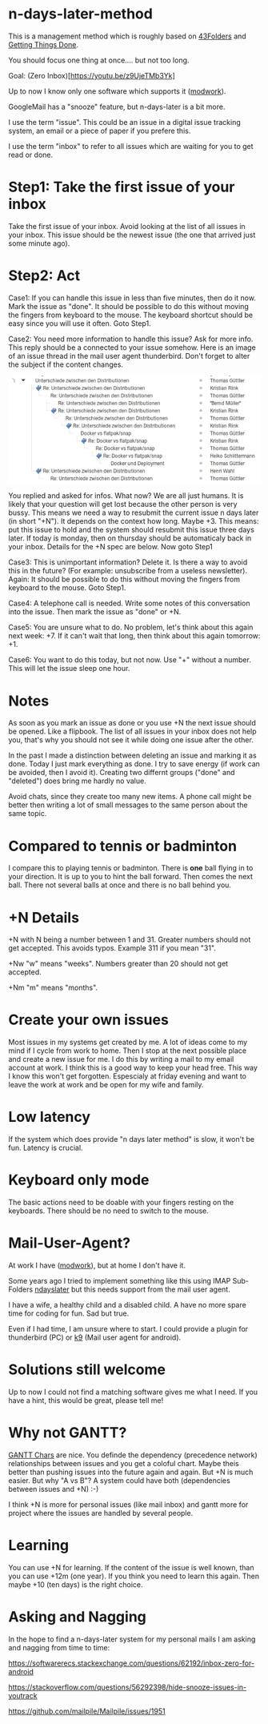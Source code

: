 # n-days-later-method

This is a management method which is roughly based on [43Folders](https://en.wikipedia.org/wiki/Tickler_file) and 
[Getting Things Done](https://en.wikipedia.org/wiki/Getting_Things_Done).

You should focus one thing at once.... but not too long.

Goal: (Zero Inbox)[https://youtu.be/z9UjeTMb3Yk]

Up to now I know only one software which supports it ([modwork](https://www.tbz-pariv.de/produkte/modwork)).

GoogleMail has a "snooze" feature, but n-days-later is a bit more.

I use the term "issue". This could be an issue in a digital issue tracking system, an email or a piece of paper if you prefere this.

I use the term "inbox" to refer to all issues which are waiting for you to get read or done.

# Step1: Take the first issue of your inbox

Take the first issue of your inbox. Avoid looking at the list of all issues in your inbox. This issue should be the newest issue (the one that arrived just some minute ago).

# Step2: Act

Case1: If you can handle this issue in less than five minutes, then do it now. Mark the issue as "done". It should be possible to do this without moving the fingers from keyboard to the mouse. The keyboard shortcut should be easy since you will use it often. Goto Step1.

Case2: You need more information to handle this issue? Ask for more info. This reply should be a connected to your issue somehow. Here is an image of an issue thread in the mail user agent thunderbird. Don't forget to alter the subject if the content changes.

![MailThread in Thunderbird Mail User Agent](/thunderbird-mail-thread.png)

You replied and asked for infos. What now? We are all just humans. It is likely that your question will get lost because the other person is very bussy. This means we need a way to resubmit the current issue n days later (in short "+N"). It depends on the context how long. Maybe +3. This means: put this issue to hold and the system should resubmit this issue three days later. If today is monday, then on thursday should be automaticaly back in your inbox. Details for the +N spec are below. Now goto Step1

Case3: This is unimportant information? Delete it. Is there a way to avoid this in the future? (For example: unsubscribe from a useless newsletter). Again: It should be possible to do this without moving the fingers from keyboard to the mouse. Goto Step1.

Case4: A telephone call is needed. Write some notes of this conversation into the issue. Then mark the issue as "done" or +N.

Case5: You are unsure what to do. No problem, let's think about this again next week: +7. If it can't wait that long, then think about this again tomorrow: +1.

Case6: You want to do this today, but not now. Use "+" without a number. This will let the issue sleep one hour.

# Notes

As soon as you mark an issue as done or you use +N the next issue should be opened. Like a flipbook. The list of all issues in your inbox does not help you, that's why you should not see it while doing one issue after the other.

In the past I made a distinction between deleting an issue and marking it as done. Today I just mark everything as done. I try to save energy (if work can be avoided, then I avoid it). Creating two differnt groups ("done" and "deleted") does bring me hardly no value.




Avoid chats, since they create too many new items. A phone call might be better then writing a lot of small messages to the same person about the same topic.

# Compared to tennis or badminton

I compare this to playing tennis or badminton. There is **one** ball flying in to your direction. It is up to you to hint the ball forward. Then comes the next ball. There not several balls at once and there is no ball behind you.

# +N Details

+N with N being a number between 1 and 31. Greater numbers should not get accepted. This avoids typos. Example 311 if you mean "31".

+Nw "w" means "weeks". Numbers greater than 20 should not get accepted.

+Nm "m" means "months".

# Create your own issues

Most issues in my systems get created by me. A lot of ideas come to my mind if I cycle from work to home. Then I stop at the next possible place and create a new issue for me. I do this by writing a mail to my email account at work. I think this is a good way to keep your head free. This way I know this won't get forgotten. Espescialy at friday evening and want to leave the work at work and be open for my wife and family.

# Low latency

If the system which does provide "n days later method" is slow, it won't be fun. Latency is crucial.

# Keyboard only mode

The basic actions need to be doable with your fingers resting on the keyboards. There should be no need to switch to the mouse.

# Mail-User-Agent?

At work I have ([modwork](https://www.tbz-pariv.de/produkte/modwork)), but at home I don't have it.

Some years ago I tried to implement something like this using IMAP Sub-Folders [ndayslater](https://github.com/guettli/ndayslater) but this needs support from the mail user agent.

I have a wife, a healthy child and a disabled child. A have no more spare time for coding for fun. Sad but true.

Even if I had time, I am unsure where to start. I could provide a plugin for thunderbird (PC) or [k9](https://k9mail.github.io/) (Mail user agent for android).

# Solutions still welcome

Up to now I could not find a matching software gives me what I need. If you have a hint, this would be great, please tell me!

# Why not GANTT?

[GANTT Chars](https://en.wikipedia.org/wiki/Gantt_chart) are nice. You definde the dependency (precedence network) relationships between issues and you get a coloful chart. Maybe theis better than pushing issues into the future again and again. But +N is much easier. But why "A vs B"? A system could have both (dependencies between issues and +N) :-)

I think +N is more for personal issues (like mail inbox) and gantt more for project where the issues are handled by several people.

# Learning

You can use +N for learning. If the content of the issue is well known, than you can use +12m (one year). If you think you need to learn this again. Then maybe +10 (ten days) is the right choice.



# Asking and Nagging

In the hope to find a n-days-later system for my personal mails I am asking and nagging from time to time:

https://softwarerecs.stackexchange.com/questions/62192/inbox-zero-for-android

https://stackoverflow.com/questions/56292398/hide-snooze-issues-in-youtrack

https://github.com/mailpile/Mailpile/issues/1951
